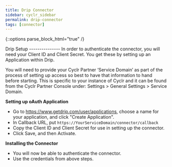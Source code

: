 ```yaml
---
title: Drip Connector
sidebar: cyclr_sidebar
permalink: drip-connector
tags: [connector]
---
```

{::options parse_block_html="true" /}
<section class="card py-5 my-5">
Drip Setup
---------------
In order to authenticate the connector, you will need your Client ID and Client Secret.  You get these by setting up an Application within Drip.

You will need to provide your Cyclr Partner ‘Service Domain’ as part of the process of setting up access so best to have that information to hand before starting. This is specific to your instance of Cyclr and it can be found from the Cyclr Partner Console under: Settings > General Settings > Service Domain.

**Setting up oAuth Application**
- Go to https://www.getdrip.com/user/applications, choose a name for your application, and click "Create Application".
- In Callback URL, put ``https://YourServiceDomain/connector/callback`` 
- Copy the Client ID and Client Secret for use in setting up the connector.
- Click Save, and then Activate.

**Installing the Connector**
- You will now be able to authenticate the connector.
- Use the credentials from above steps.

</section>
